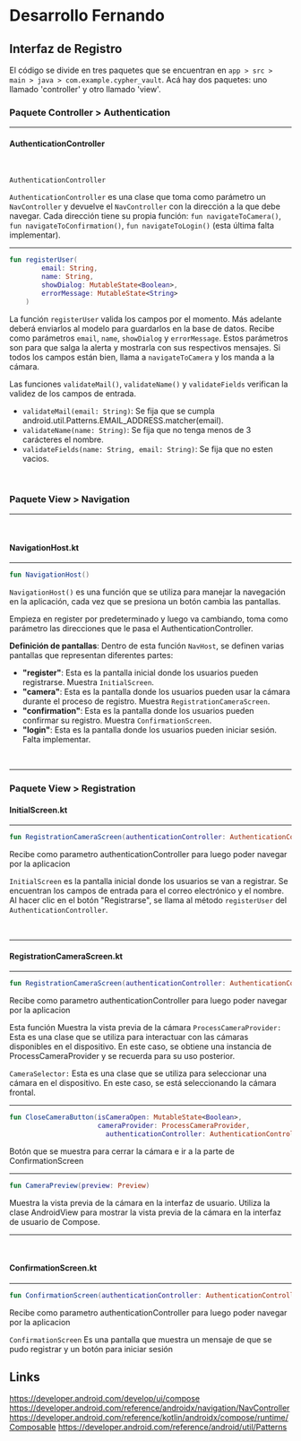 # Desarrollo Fernando

## Interfaz de Registro

El código se divide en tres paquetes que se encuentran en `app > src > main > java > com.example.cypher_vault`. Acá hay dos paquetes: uno llamado 'controller' y otro llamado 'view'.

### Paquete Controller > Authentication
---


#### AuthenticationController

<br>

```kotlin
AuthenticationController
```

`AuthenticationController` es una clase que toma como parámetro un `NavController` y devuelve el `NavController` con la dirección a la que debe navegar. 
Cada dirección tiene su propia función: `fun navigateToCamera()`, `fun navigateToConfirmation()`, `fun navigateToLogin()` (esta última falta implementar).

<hr>

```kotlin
fun registerUser(
        email: String,
        name: String,
        showDialog: MutableState<Boolean>,
        errorMessage: MutableState<String>
    )
```

La función `registerUser` valida los campos por el momento. Más adelante deberá enviarlos al modelo para guardarlos en la base de datos. 
Recibe como parámetros `email`, `name`, `showDialog` y `errorMessage`. Estos parámetros son para que salga la alerta y mostrarla con sus respectivos mensajes.
Si todos los campos están bien, llama a `navigateToCamera` y los manda a la cámara.

Las funciones `validateMail()`, `validateName()` y `validateFields` verifican la validez de los campos de entrada.

- `validateMail(email: String)`: Se fija que se cumpla android.util.Patterns.EMAIL_ADDRESS.matcher(email).
- `validateName(name: String)`: Se fija que no tenga menos de 3 carácteres el nombre.
- `validateFields(name: String, email: String)`: Se fija que no esten vacios.

<br>

### Paquete View > Navigation

---

<br>

#### NavigationHost.kt

<hr>

```kotlin
fun NavigationHost()
```

`NavigationHost()` es una función que se utiliza para manejar la navegación en la aplicación, cada vez que se presiona un botón cambia las pantallas. 

Empieza en register por predeterminado y luego va cambiando, toma como parámetro las direcciones que le pasa el AuthenticationController.

**Definición de pantallas**: Dentro de esta función `NavHost`, se definen varias pantallas que representan diferentes partes:
- **"register"**: Esta es la pantalla inicial donde los usuarios pueden registrarse. Muestra `InitialScreen`.
- **"camera"**: Esta es la pantalla donde los usuarios pueden usar la cámara durante el proceso de registro. Muestra `RegistrationCameraScreen`.
- **"confirmation"**: Esta es la pantalla donde los usuarios pueden confirmar su registro. Muestra `ConfirmationScreen`.
- **"login"**: Esta es la pantalla donde los usuarios pueden iniciar sesión. Falta implementar.

<br>
<hr>


### Paquete View > Registration

#### InitialScreen.kt
<hr>

```kotlin
fun RegistrationCameraScreen(authenticationController: AuthenticationController)
```

Recibe como parametro authenticationController para luego poder navegar por la aplicacion

`InitialScreen` es la pantalla inicial donde los usuarios se van a registrar. Se encuentran los campos de entrada para el correo electrónico y el nombre. Al hacer clic en el botón "Registrarse", se llama al método `registerUser` del 
`AuthenticationController`.

<br>
<hr>

#### RegistrationCameraScreen.kt

<hr>

```kotlin
fun RegistrationCameraScreen(authenticationController: AuthenticationController)
```

Recibe como parametro authenticationController para luego poder navegar por la aplicacion

Esta función Muestra la vista previa de la cámara
`ProcessCameraProvider:` Esta es una clase que se utiliza para interactuar con las cámaras disponibles en el dispositivo. En este caso, se obtiene una instancia de ProcessCameraProvider y 
se recuerda para su uso posterior.

`CameraSelector:` Esta es una clase que se utiliza para seleccionar una cámara en el dispositivo. En este caso, se está seleccionando la cámara frontal.


<hr>

```kotlin
fun CloseCameraButton(isCameraOpen: MutableState<Boolean>,
                      cameraProvider: ProcessCameraProvider,
                        authenticationController: AuthenticationController)
```

Botón que se muestra para cerrar la cámara e ir a la parte de ConfirmationScreen

<hr>

```kotlin
fun CameraPreview(preview: Preview)
```

Muestra la vista previa de la cámara en la interfaz de usuario. Utiliza la clase AndroidView para mostrar la vista previa de la cámara en la interfaz de usuario de Compose.

<hr>
<br>

#### ConfirmationScreen.kt

<hr>

```kotlin
fun ConfirmationScreen(authenticationController: AuthenticationController)
```

Recibe como parametro authenticationController para luego poder navegar por la aplicacion

`ConfirmationScreen` Es una pantalla que muestra un mensaje de que se pudo registrar y un botón para iniciar sesión


## Links

https://developer.android.com/develop/ui/compose
https://developer.android.com/reference/androidx/navigation/NavController
https://developer.android.com/reference/kotlin/androidx/compose/runtime/Composable
https://developer.android.com/reference/android/util/Patterns
